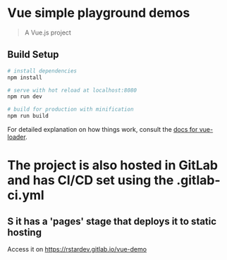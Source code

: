 # Vue simple playground demos

> A Vue.js project

## Build Setup

``` bash
# install dependencies
npm install

# serve with hot reload at localhost:8080
npm run dev

# build for production with minification
npm run build
```

For detailed explanation on how things work, consult the [docs for vue-loader](http://vuejs.github.io/vue-loader).



# The project is also hosted in GitLab and has CI/CD set using the .gitlab-ci.yml
## S it has a 'pages' stage that deploys it to static hosting
Access it on https://rstardev.gitlab.io/vue-demo
